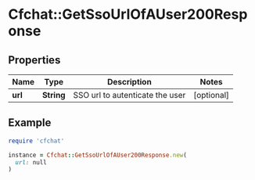 # Cfchat::GetSsoUrlOfAUser200Response

## Properties

| Name | Type | Description | Notes |
| ---- | ---- | ----------- | ----- |
| **url** | **String** | SSO url to autenticate the user | [optional] |

## Example

```ruby
require 'cfchat'

instance = Cfchat::GetSsoUrlOfAUser200Response.new(
  url: null
)
```

